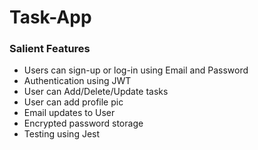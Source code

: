 # Task-App
### Salient Features 
- Users can sign-up or log-in using Email and Password
- Authentication using JWT
- User can Add/Delete/Update tasks
- User can add profile pic
- Email updates to User
- Encrypted password storage
- Testing using Jest
